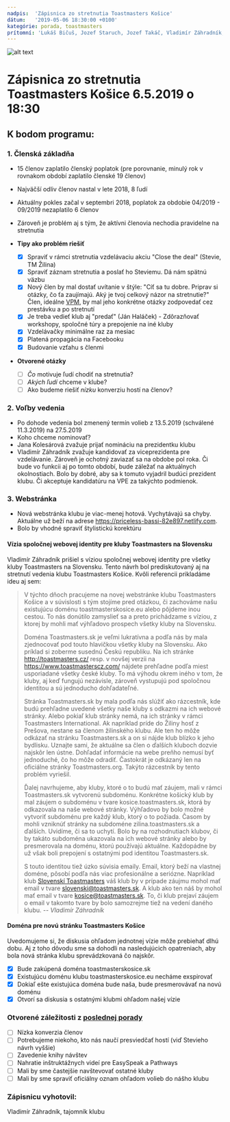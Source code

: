 ```yaml
---
nadpis:  'Zápisnica zo stretnutia Toastmasters Košice'
dátum:   '2019-05-06 18:30:00 +0100'
kategórie: porada, toastmasters
prítomní: 'Lukáš Bičuš, Jozef Staruch, Jozef Takáč, Vladimír Záhradník, Jana Kolesárová, Kornélia Hudáková (hosť), Ján Haláček (hosť)'
---
```


![alt text][logo]
# Zápisnica zo stretnutia Toastmasters Košice 6.5.2019 o 18:30

## K bodom programu:
### 1. Členská základňa
* 15 členov zaplatilo členský poplatok (pre porovnanie, minulý rok v rovnakom období zaplatilo členské 19 členov)
* Najväčší odliv členov nastal v lete 2018, 8 ľudí
* Aktuálny pokles začal v septembri 2018, poplatok za obdobie 04/2019 - 09/2019 nezaplatilo 6 členov
* Zároveň je problém aj s tým, že aktívni členovia nechodia pravidelne na stretnutia

* **Tipy ako problém riešiť**
   - [x] Spraviť v rámci stretnutia vzdelávaciu akciu "Close the deal" (Stevie, TM Žilina)
   - [x] Spraviť záznam stretnutia a poslať ho Steviemu. Dá nám spätnú väzbu
   - [x] Nový člen by mal dostať uvítanie v štýle: "Cíť sa tu dobre. Priprav si otázky, čo ťa zaujímajú. Aký je tvoj celkový názor na stretnutie?" Člen, ideálne [VPM][vpm], by mal jeho konkrétne otázky zodpovedať cez prestávku a po stretnutí
   - [x] Je treba vedieť klub aj "predať" (Ján Haláček) - Zdôrazňovať workshopy, spoločné túry a prepojenie na iné kluby
   - [x] Vzdelávačky minimálne raz za mesiac
   - [x] Platená propagácia na Facebooku
   - [x] Budovanie vzťahu s členmi

* **Otvorené otázky**
   - [ ] *Čo* motivuje ľudí chodiť na stretnutia?
   - [ ] *Akých ľudí* chceme v klube?
   - [ ] Ako budeme riešiť *nízku* konverziu hostí na členov?

### 2. Voľby vedenia
* Po dohode vedenia bol zmenený termín volieb z 13.5.2019 (schválené 11.3.2019) na 27.5.2019
* Koho chceme nominovať?
* Jana Kolesárová zvažuje prijať nomináciu na prezidentku klubu
* Vladimír Záhradník zvažuje kandidovať za viceprezidenta pre vzdelávanie. Zároveň je ochotný zaviazať sa na obdobe pol roka. Či bude vo funkcii aj po tomto období, bude záležať na aktuálnych okolnostiach. Bolo by dobré, aby sa k tomuto vyjadril budúci prezident klubu. Či akceptuje kandidatúru na VPE za takýchto podmienok.

### 3. Webstránka
* Nová webstránka klubu je viac-menej hotová. Vychytávajú sa chyby. Aktuálne už beží na adrese https://priceless-bassi-82e897.netlify.com.
* Bolo by vhodné spraviť štylistickú korektúru

#### Vízia spoločnej webovej identity pre kluby Toastmasters na Slovensku
Vladimír Záhradník prišiel s víziou spoločnej webovej identity pre všetky kluby Toastmasters na Slovensku. Tento návrh bol prediskutovaný aj na stretnutí vedenia klubu Toastmasters Košice. Kvôli referencii prikladáme ideu aj sem:

> V týchto dňoch pracujeme na novej webstránke klubu Toastmasters Košice a v súvislosti s tým stojíme pred otázkou, či zachováme našu existujúcu doménu toastmasterskosice.eu alebo pôjdeme inou cestou. To nás donútilo zamyslieť sa a preto prichádzame s víziou, z ktorej by mohli mať výhľadovo prospech všetky kluby na Slovensku.
>
> Doména Toastmasters.sk je veľmi lukratívna a podľa nás by mala zjednocovať pod touto hlavičkou všetky kluby na Slovensku. Ako príklad si zoberme susednú Českú republiku. Na ich stránke http://toastmasters.cz/ resp. v novšej verzii na https://www.toastmasterscz.com/ nájdete prehľadne podľa miest usporiadané všetky české kluby. To má výhodu okrem iného v tom, že kluby, aj keď fungujú nezávisle, zároveň vystupujú pod spoločnou identitou a sú jednoducho dohľadateľné.
>
> Stránka Toastmasters.sk by mala podľa nás slúžiť ako rázcestník, kde budú prehľadne uvedené všetky naše kluby s odkazmi na ich webové stránky. Alebo pokiaľ klub stránky nemá, na ich stránky v rámci Toastmasters International. Ak napríklad príde do Žiliny hosť z Prešova, nestane sa členom žilinského klubu. Ale ten ho môže odkázať na stránku Toastmasters.sk a on si nájde klub blízko k jeho bydlisku. Uznajte sami, že aktuálne sa člen o ďalších kluboch dozvie najskôr len ústne. Dohľadať informácie na webe preňho nemusí byť jednoduché, čo ho môže odradiť. Častokrát je odkázaný len na oficiálne stránky Toastmasters.org. Takýto rázcestník by tento problém vyriešil.
>
> Ďalej navrhujeme, aby kluby, ktoré o to budú mať záujem, mali v rámci Toastmasters.sk vytvorenú subdoménu. Konkrétne košický klub by mal záujem o subdoménu v tvare kosice.toastmasters.sk, ktorá by odkazovala na naše webové stránky. Výhľadovo by bolo možné vytvoriť subdoménu pre každý klub, ktorý o to požiada. Časom by mohli vzniknúť stránky na subdoméne zilina.toastmasters.sk a ďalších. Uvidíme, či sa to uchytí. Bolo by na rozhodnutiach klubov, či by takáto subdoména ukazovala na ich webové stránky alebo by presmerovala na doménu, ktorú používajú aktuálne. Každopádne by už však boli prepojení s ostatnými pod identitou Toastmasters.sk.
>
> S touto identitou tiež úzko súvisia emaily. Email, ktorý beží na vlastnej doméne, pôsobí podľa nás viac profesionálne a seriózne. Napríklad klub [Slovenskí Toastmasters][sk-tm] váš klub by v prípade záujmu mohol mať email v tvare slovenski@toastmasters.sk. A klub ako ten náš by mohol mať email v tvare kosice@toastmasters.sk. To, či klub prejaví záujem o email v takomto tvare by bolo samozrejme tiež na vedení daného klubu.
> -- <cite>Vladimír Záhradník</cite>

#### Doména pre novú stránku Toastmasters Košice
Uvedomujeme si, že diskusia ohľadom jednotnej vízie môže prebiehať dlhú dobu. Aj z toho dôvodu sme sa dohodli na nasledujúcich opatreniach, aby bola nová stránka klubu sprevádzkovaná čo najskôr.

- [x] Bude zakúpená doména toastmasterskosice.sk
- [x] Existujúcu doménu klubu toastmasterskosice.eu necháme exspirovať
- [x] Dokiaľ ešte existujúca doména bude naša, bude presmerovávať na novú doménu
- [x] Otvorí sa diskusia s ostatnými klubmi ohľadom našej vízie

### Otvorené záležitosti z [poslednej porady](Zápisnica-2019-03-11.md)
- [ ] Nízka konverzia členov
- [ ] Potrebujeme niekoho, kto nás naučí presviedčať hostí (viď Stevieho návrh vyššie)
- [ ] Zavedenie knihy návštev
- [ ] Nahratie inštruktážnych videí pre EasySpeak a Pathways
- [ ] Mali by sme častejšie navštevovať ostatné kluby
- [ ] Mali by sme spraviť oficiálny oznam ohľadom volieb do nášho klubu

### Zápisnicu vyhotovil:
Vladimír Záhradník,
tajomník klubu

[logo]: https://github.com/toastmasters-kosice/graficke_podklady/raw/master/Log%C3%A1/%C5%A0tandardn%C3%A9%20zmen%C5%A1en%C3%A9%20logo%20TMKE.png "Logo Toastmasters Košice"
[vpm]: https://www.toastmasters.org/resources/vice-president-membership "Vice President Membership"
[sk-tm]: http://slovenski.toastmasters.sk/